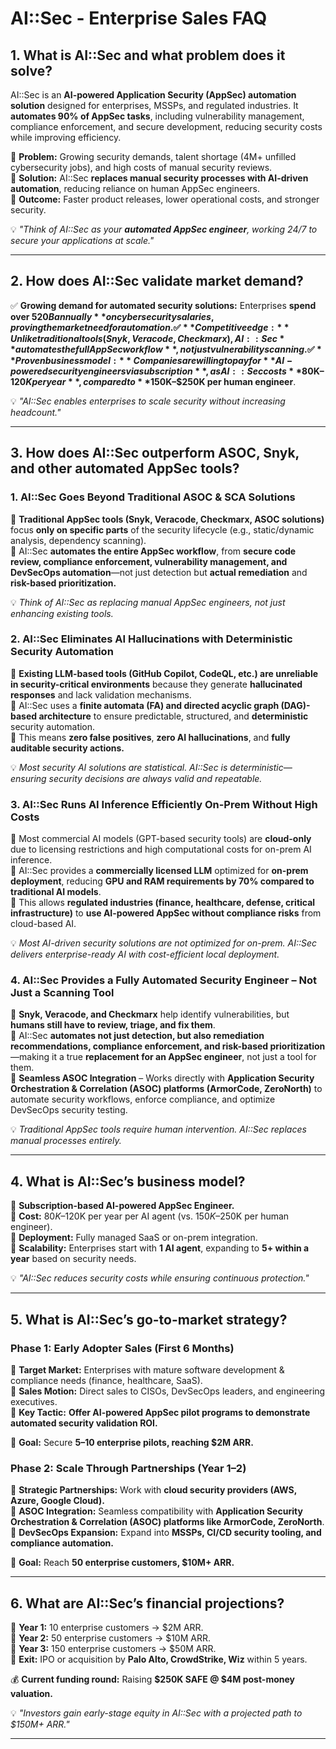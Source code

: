 # **AI::Sec - Enterprise Sales FAQ**

## **1. What is AI::Sec and what problem does it solve?**  

AI::Sec is an **AI-powered Application Security (AppSec) automation solution** designed for enterprises, MSSPs, and regulated industries. It **automates 90% of AppSec tasks**, including vulnerability management, compliance enforcement, and secure development, reducing security costs while improving efficiency.  

🔹 **Problem:** Growing security demands, talent shortage (4M+ unfilled cybersecurity jobs), and high costs of manual security reviews.  
🔹 **Solution:** AI::Sec **replaces manual security processes with AI-driven automation**, reducing reliance on human AppSec engineers.  
🔹 **Outcome:** Faster product releases, lower operational costs, and stronger security.  

💡 *"Think of AI::Sec as your **automated AppSec engineer**, working 24/7 to secure your applications at scale."*  

---

## **2. How does AI::Sec validate market demand?**  

✅ **Growing demand for automated security solutions:** Enterprises **spend over $520B annually** on cybersecurity salaries, proving the market need for automation.  
✅ **Competitive edge:** Unlike traditional tools (Snyk, Veracode, Checkmarx), AI::Sec **automates the full AppSec workflow**, not just vulnerability scanning.  
✅ **Proven business model:** Companies are willing to pay for **AI-powered security engineers via subscription**, as AI::Sec costs **$80K–$120K per year**, compared to **$150K–$250K per human engineer**.  

💡 *"AI::Sec enables enterprises to scale security without increasing headcount."*  

---

## **3. How does AI::Sec outperform ASOC, Snyk, and other automated AppSec tools?**  

### **1. AI::Sec Goes Beyond Traditional ASOC & SCA Solutions**  

🔹 **Traditional AppSec tools (Snyk, Veracode, Checkmarx, ASOC solutions)** focus **only on specific parts** of the security lifecycle (e.g., static/dynamic analysis, dependency scanning).  
🔹 AI::Sec **automates the entire AppSec workflow**, from **secure code review, compliance enforcement, vulnerability management, and DevSecOps automation**—not just detection but **actual remediation** and **risk-based prioritization.**  

💡 *Think of AI::Sec as replacing manual AppSec engineers, not just enhancing existing tools.*  

### **2. AI::Sec Eliminates AI Hallucinations with Deterministic Security Automation**  

🔹 **Existing LLM-based tools (GitHub Copilot, CodeQL, etc.) are unreliable in security-critical environments** because they generate **hallucinated responses** and lack validation mechanisms.  
🔹 AI::Sec uses a **finite automata (FA) and directed acyclic graph (DAG)-based architecture** to ensure predictable, structured, and **deterministic** security automation.  
🔹 This means **zero false positives**, **zero AI hallucinations**, and **fully auditable security actions.**  

💡 *Most security AI solutions are statistical. AI::Sec is deterministic—ensuring security decisions are always valid and repeatable.*  

### **3. AI::Sec Runs AI Inference Efficiently On-Prem Without High Costs**  

🔹 Most commercial AI models (GPT-based security tools) are **cloud-only** due to licensing restrictions and high computational costs for on-prem AI inference.  
🔹 AI::Sec provides a **commercially licensed LLM** optimized for **on-prem deployment**, reducing **GPU and RAM requirements by 70% compared to traditional AI models**.  
🔹 This allows **regulated industries (finance, healthcare, defense, critical infrastructure)** to **use AI-powered AppSec without compliance risks** from cloud-based AI.  

💡 *Most AI-driven security solutions are not optimized for on-prem. AI::Sec delivers enterprise-ready AI with cost-efficient local deployment.*  

### **4. AI::Sec Provides a Fully Automated Security Engineer – Not Just a Scanning Tool**  

🔹 **Snyk, Veracode, and Checkmarx** help identify vulnerabilities, but **humans still have to review, triage, and fix them**.  
🔹 AI::Sec **automates not just detection, but also remediation recommendations, compliance enforcement, and risk-based prioritization**—making it a true **replacement for an AppSec engineer**, not just a tool for them.  
🔹 **Seamless ASOC Integration** – Works directly with **Application Security Orchestration & Correlation (ASOC) platforms (ArmorCode, ZeroNorth)** to automate security workflows, enforce compliance, and optimize DevSecOps security testing.

💡 *Traditional AppSec tools require human intervention. AI::Sec replaces manual processes entirely.*  

---

## **4. What is AI::Sec’s business model?**  

📌 **Subscription-based AI-powered AppSec Engineer.**  
📌 **Cost:** $80K–$120K per year per AI agent (vs. $150K–$250K per human engineer).  
📌 **Deployment:** Fully managed SaaS or on-prem integration.  
📌 **Scalability:** Enterprises start with **1 AI agent**, expanding to **5+ within a year** based on security needs.  

💡 *"AI::Sec reduces security costs while ensuring continuous protection."*  

---

## **5. What is AI::Sec’s go-to-market strategy?**  

### **Phase 1: Early Adopter Sales (First 6 Months)**  

🎯 **Target Market:** Enterprises with mature software development & compliance needs (finance, healthcare, SaaS).  
🎯 **Sales Motion:** Direct sales to CISOs, DevSecOps leaders, and engineering executives.  
🎯 **Key Tactic:** **Offer AI-powered AppSec pilot programs to demonstrate automated security validation ROI.**  

🔹 **Goal:** Secure **5–10 enterprise pilots, reaching $2M ARR.**  

### **Phase 2: Scale Through Partnerships (Year 1–2)**  

📌 **Strategic Partnerships:** Work with **cloud security providers (AWS, Azure, Google Cloud).**  
📌 **ASOC Integration:** Seamless compatibility with **Application Security Orchestration & Correlation (ASOC) platforms like ArmorCode, ZeroNorth**.  
📌 **DevSecOps Expansion:** Expand into **MSSPs, CI/CD security tooling, and compliance automation.**  

🔹 **Goal:** Reach **50 enterprise customers, $10M+ ARR.**  

---

## **6. What are AI::Sec’s financial projections?**  

📌 **Year 1:** 10 enterprise customers → $2M ARR.  
📌 **Year 2:** 50 enterprise customers → $10M ARR.  
📌 **Year 3:** 150 enterprise customers → $50M ARR.  
📌 **Exit:** IPO or acquisition by **Palo Alto, CrowdStrike, Wiz** within 5 years.  

💰 **Current funding round:** Raising **$250K SAFE @ $4M post-money valuation.**  

💡 *"Investors gain early-stage equity in AI::Sec with a projected path to $150M+ ARR."*  

---
